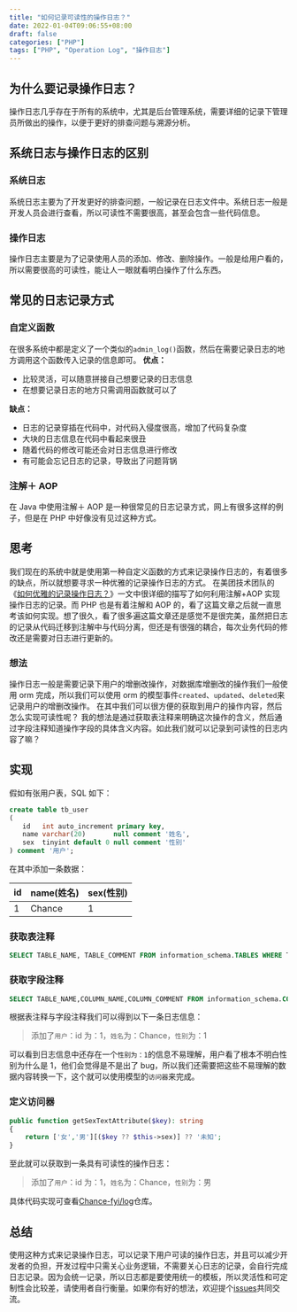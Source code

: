 ```yaml
---
title: "如何记录可读性的操作日志？"
date: 2022-01-04T09:06:55+08:00
draft: false
categories: ["PHP"]
tags: ["PHP", "Operation Log", "操作日志"]
---
```


## 为什么要记录操作日志？

操作日志几乎存在于所有的系统中，尤其是后台管理系统，需要详细的记录下管理员所做出的操作，以便于更好的排查问题与溯源分析。

## 系统日志与操作日志的区别

### 系统日志

系统日志主要为了开发更好的排查问题，一般记录在日志文件中。系统日志一般是开发人员会进行查看，所以可读性不需要很高，甚至会包含一些代码信息。

### 操作日志

操作日志主要是为了记录使用人员的添加、修改、删除操作。一般是给用户看的，所以需要很高的可读性，能让人一眼就看明白操作了什么东西。

## 常见的日志记录方式

### 自定义函数

在很多系统中都是定义了一个类似的`admin_log()`函数，然后在需要记录日志的地方调用这个函数传入记录的信息即可。
**优点：**

- 比较灵活，可以随意拼接自己想要记录的日志信息
- 在想要记录日志的地方只需调用函数就可以了

**缺点：**

- 日志的记录穿插在代码中，对代码入侵度很高，增加了代码复杂度
- 大块的日志信息在代码中看起来很丑
- 随着代码的修改可能还会对日志信息进行修改
- 有可能会忘记日志的记录，导致出了问题背锅

### 注解＋ AOP

在 Java 中使用注解＋ AOP 是一种很常见的日志记录方式，网上有很多这样的例子，但是在 PHP 中好像没有见过这种方式。

## 思考

我们现在的系统中就是使用第一种自定义函数的方式来记录操作日志的，有着很多的缺点，所以就想要寻求一种优雅的记录操作日志的方式。
在美团技术团队的《[如何优雅的记录操作日志？](https://tech.meituan.com/2021/09/16/operational-logbook.html)》一文中很详细的描写了如何利用注解+AOP 实现操作日志的记录。而 PHP 也是有着注解和 AOP 的，看了这篇文章之后就一直思考该如何实现。想了很久，看了很多遍这篇文章还是感觉不是很完美，虽然把日志的记录从代码迁移到注解中与代码分离，但还是有很强的耦合，每次业务代码的修改还是需要对日志进行更新的。

### 想法

操作日志一般是需要记录下用户的增删改操作，对数据库增删改的操作我们一般使用 orm 完成，所以我们可以使用 orm 的模型事件`created`、`updated`、`deleted`来记录用户的增删改操作。
在其中我们可以很方便的获取到用户的操作内容，然后怎么实现可读性呢？
我的想法是通过获取表注释来明确这次操作的含义，然后通过字段注释知道操作字段的具体含义内容。如此我们就可以记录到可读性的日志内容了嘛？

## 实现

假如有张用户表，SQL 如下：

```sql
create table tb_user
(
　　id   int auto_increment primary key,
　　name varchar(20)       null comment '姓名',
　　sex  tinyint default 0 null comment '性别'
) comment '用户';
```

在其中添加一条数据：

| id  | name(姓名) | sex(性别) |
| --- | ---------- | --------- |
| 1   | Chance     | 1         |

### 获取表注释

```sql
SELECT TABLE_NAME, TABLE_COMMENT FROM information_schema.TABLES WHERE TABLE_SCHEMA = '数据库名称'
```

### 获取字段注释

```sql
SELECT TABLE_NAME,COLUMN_NAME,COLUMN_COMMENT FROM information_schema.COLUMNS WHERE TABLE_SCHEMA = '数据库名称'
```

根据表注释与字段注释我们可以得到以下一条日志信息：

> 添加了`用户`：id 为：1，`姓名`为：Chance，`性别`为：1

可以看到日志信息中还存在一个`性别为：1`的信息不易理解，用户看了根本不明白性别为什么是 1，他们会觉得是不是出了 bug，所以我们还需要把这些不易理解的数据内容转换一下，这个就可以使用模型的`访问器`来完成。

### 定义访问器

```php
public function getSexTextAttribute($key): string
{
    return ['女','男'][($key ?? $this->sex)] ?? '未知';
}
```

至此就可以获取到一条具有可读性的操作日志：

> 添加了`用户`：id 为：1，`姓名`为：Chance，`性别`为：男

具体代码实现可查看[Chance-fyi/log](https://github.com/Chance-fyi/log)仓库。

## 总结

使用这种方式来记录操作日志，可以记录下用户可读的操作日志，并且可以减少开发者的负担，开发过程中只需关心业务逻辑，不需要关心日志的记录，会自行完成日志记录。因为会统一记录，所以日志都是要使用统一的模板，所以灵活性和可定制性会比较差，请使用者自行衡量。如果你有好的想法，欢迎提个[issues](https://github.com/Chance-fyi/log/issues)共同交流。
